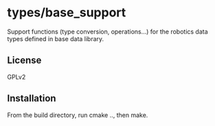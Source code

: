 types/base_support
==================
Support functions (type conversion, operations...) for the robotics
data types defined in base data library.

License
-------
GPLv2

Installation
------------
From the build directory, run cmake .., then make.
